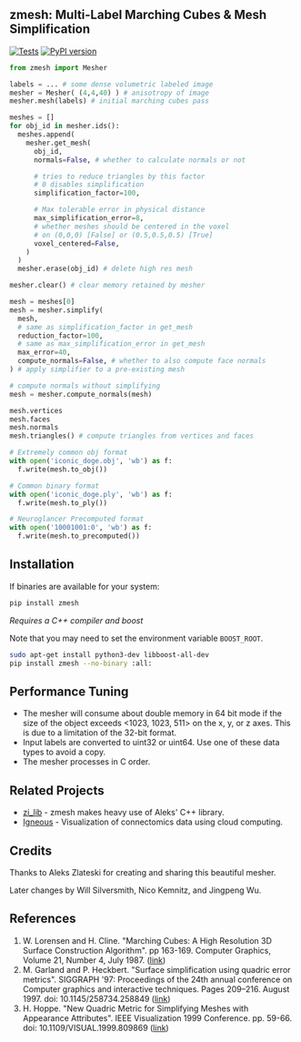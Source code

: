 ## zmesh: Multi-Label Marching Cubes &amp; Mesh Simplification
[![Tests](https://github.com/seung-lab/zmesh/actions/workflows/test.yml/badge.svg?branch=master)](https://github.com/seung-lab/zmesh/actions/workflows/test.yml) [![PyPI version](https://badge.fury.io/py/zmesh.svg)](https://badge.fury.io/py/zmesh)  

```python
from zmesh import Mesher

labels = ... # some dense volumetric labeled image
mesher = Mesher( (4,4,40) ) # anisotropy of image
mesher.mesh(labels) # initial marching cubes pass

meshes = []
for obj_id in mesher.ids():
  meshes.append(
    mesher.get_mesh(
      obj_id, 
      normals=False, # whether to calculate normals or not

      # tries to reduce triangles by this factor
      # 0 disables simplification
      simplification_factor=100, 

      # Max tolerable error in physical distance
      max_simplification_error=8,
      # whether meshes should be centered in the voxel
      # on (0,0,0) [False] or (0.5,0.5,0.5) [True]
      voxel_centered=False, 
    )
  )
  mesher.erase(obj_id) # delete high res mesh

mesher.clear() # clear memory retained by mesher

mesh = meshes[0]
mesh = mesher.simplify(
  mesh, 
  # same as simplification_factor in get_mesh
  reduction_factor=100, 
  # same as max_simplification_error in get_mesh
  max_error=40, 
  compute_normals=False, # whether to also compute face normals
) # apply simplifier to a pre-existing mesh

# compute normals without simplifying
mesh = mesher.compute_normals(mesh) 

mesh.vertices
mesh.faces 
mesh.normals
mesh.triangles() # compute triangles from vertices and faces

# Extremely common obj format
with open('iconic_doge.obj', 'wb') as f:
  f.write(mesh.to_obj())

# Common binary format
with open('iconic_doge.ply', 'wb') as f:
  f.write(mesh.to_ply())

# Neuroglancer Precomputed format
with open('10001001:0', 'wb') as f:
  f.write(mesh.to_precomputed())
```

## Installation 

If binaries are available for your system:

```bash
pip install zmesh
```

*Requires a C++ compiler and boost*

Note that you may need to set the environment variable `BOOST_ROOT`.

```bash
sudo apt-get install python3-dev libboost-all-dev
pip install zmesh --no-binary :all:
```

## Performance Tuning

- The mesher will consume about double memory in 64 bit mode if the size of the 
object exceeds <1023, 1023, 511> on the x, y, or z axes. This is due to a limitation 
of the 32-bit format. 
- Input labels are converted to uint32 or uint64. Use one of these data types to avoid a copy.
- The mesher processes in C order.

## Related Projects 

- [zi_lib](https://github.com/zlateski/zi_lib) - zmesh makes heavy use of Aleks' C++ library.
- [Igneous](https://github.com/seung-lab/igneous) - Visualization of connectomics data using cloud computing.

## Credits

Thanks to Aleks Zlateski for creating and sharing this beautiful mesher.  

Later changes by Will Silversmith, Nico Kemnitz, and Jingpeng Wu. 

## References  

1. W. Lorensen and H. Cline. "Marching Cubes: A High Resolution 3D Surface Construction Algorithm". pp 163-169. Computer Graphics, Volume 21, Number 4, July 1987. ([link](https://people.eecs.berkeley.edu/~jrs/meshpapers/LorensenCline.pdf))  
2. M. Garland and P. Heckbert. "Surface simplification using quadric error metrics". SIGGRAPH '97: Proceedings of the 24th annual conference on Computer graphics and interactive techniques. Pages 209–216. August 1997. doi: 10.1145/258734.258849 ([link](https://mgarland.org/files/papers/quadrics.pdf))  
3. H. Hoppe. "New Quadric Metric for Simplifying Meshes with Appearance Attributes". IEEE Visualization 1999 Conference. pp. 59-66. doi: 10.1109/VISUAL.1999.809869 ([link](http://hhoppe.com/newqem.pdf))  
